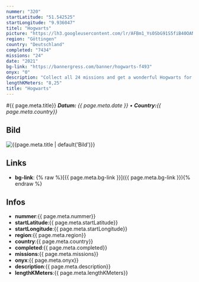 ```yaml
---
nummer: "320"
startLatitude: "51.542525"
startLongitude: "9.936047"
titel: "Hogwarts"
picture: "https://lh3.googleusercontent.com/lr/AFBm1_Ys0SbG91S5fiB40OANJDGjb1G1rmXYsWCe1Ml1ilagAI4uKpDoNbfSVuagTnbNGYFUkP9D-QI7-WU8QBwa4736BEND9gt62hfUUko7UYVH1oRB8xs94byHip86-r-o_Lww2Chy0WYlyb-7RVZaDs083rOglfTcXtuAs5ZHlboFvUSzkNcvVlSOR2naN5aphnvyDRkfgo_694uePi5uzKvVcncqtLDFLy2Oxbl3FN3fJzDn7KW-1cufcbrV9BKEdXBGbC_V81670Sp8YDwKKmzj_rR2Z_q7BkixosnOVcg59hZzpqE6IvuSA6-NahRMr22u6VouMVkHSBDGbqd9lZndXq5TmBAG6Vpmf7UQlhn2vPEB7KZci8MkZQA5wkxOsjAXm0z_hg65AopD8xAObIeqvaJkjebDlYowjuAA_6kwb1LQ8eN6bWWznQ89XtfCRth3GI8eUogWeeSQtVATNeKkgNepewdgaNrm6oqwPR2BwdFU3d5M2XZtPpcv5RFvfOj-duzzokvCM9XePx0fm7gFbIX5kt_8J7G3y8edTTLqJsmwIKeZZu3WmoMebIycNNJ1sm82eOylqmAxty4zGxnExTp8zAnCO8CiuBzXdQRLo-uc86uIHG7QmpK2Pt3eQkZPPxOeFXT2bVkdxJ5eF99mfpjCb5i8dFcRa4N8AwPf5eRR-P-5_zYZ_ro72odv0uQahaIgDJHepO_y2l6Bz94pl2HsoCor113CcFobnbdDNzwNzk0mVbjd5S9cOjuzLphJhdG-bY2c_pIQiEhLYy_7L3ONPJmOq7ErS8MScRrNdPFtrDIOl74y0vpRGHfzBUg6JUDz_ZdTVggV-EQDkfbKU67739AVqxZn"
region: "Göttingen"
country: "Deutschland"
completed: "7434"
missions: "24"
date: "2021"
bg-link: "https://bannergress.com/banner/hogwarts-f493"
onyx: "0"
description: "Collect all 24 missions and get a wonderful Hogwarts for your memory. On the way you can enjoy the most beautiful places in Göttingen."
lengthKMeters: "8,25"
title: "Hogwarts"
---
```


#{{ page.meta.title}}
_**Datum:** {{ page.meta.date }} • **Country:**{{ page.meta.country}}_

## Bild
![{{page.meta.title | default('Bild')}}]({{page.meta.picture}})

## Links
- **bg-link**: {% raw %}[{{ page.meta.bg-link }}]({{ page.meta.bg-link }}){% endraw %}

## Infos
- **nummer**:{{ page.meta.nummer}}
- **startLatitude**:{{ page.meta.startLatitude}}
- **startLongitude**:{{ page.meta.startLongitude}}
- **region**:{{ page.meta.region}}
- **country**:{{ page.meta.country}}
- **completed**:{{ page.meta.completed}}
- **missions**:{{ page.meta.missions}}
- **onyx**:{{ page.meta.onyx}}
- **description**:{{ page.meta.description}}
- **lengthKMeters**:{{ page.meta.lengthKMeters}}

